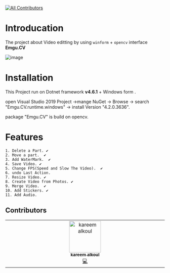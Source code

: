 
<!-- ALL-CONTRIBUTORS-BADGE:START - Do not remove or modify this section -->
[![All Contributors](https://img.shields.io/badge/all_contributors-1-orange.svg?style=flat-square)](#contributors-)
<!-- ALL-CONTRIBUTORS-BADGE:END -->
# Introducation
The project about Video editting by using `winform` + `opencv` interface **Emgu.CV**

![image](https://github.com/kareemalkoul/MultiMedia/assets/25280164/de841058-18ac-48e8-9392-e3c86981ef28)

# Installation
This Project run on Dotnet framework **v4.6.1** + Windows form .

open Visual Studio 2019 Project ->mange NuGet -> Browse -> search "Emgu.CV.runtime.windows" -> install Version "4.2.0.3636".

package "Emgu.CV" is build on opencv.


 # Features
    1. Delete a Part. ✔ 
    2. Move a part.  ✔
    3. Add WaterMark.  ✔
    4. Save Video. ✔
    5. Change FPS(Speed and Slow The Video).  ✔
    6. undo Last Action.
    7. Resize Video. ✔
    8. Create Video from Photos. ✔
    9. Merge Video.  ✔
    10. Add Stickers. ✔
    11. Add Audio.

## Contributors

<!-- ALL-CONTRIBUTORS-LIST:START - Do not remove or modify this section -->
<!-- prettier-ignore-start -->
<!-- markdownlint-disable -->
<table>
  <tbody>
    <tr>
      <td align="center" valign="top" width="14.28%"><a href="https://github.com/kareemalkoul"><img src="https://avatars.githubusercontent.com/u/25280164?v=4?s=100" width="100px;" alt="kareem alkoul"/><br /><sub><b>kareem alkoul</b></sub></a><br /><a href="https://github.com/kareemalkoul/MultiMedia/commits?author=kareemalkoul" title="Code">💻</a></td>
    </tr>
  </tbody>
</table>

<!-- markdownlint-restore -->
<!-- prettier-ignore-end -->

<!-- ALL-CONTRIBUTORS-LIST:END -->
<!-- prettier-ignore-start -->
<!-- markdownlint-disable -->

<!-- markdownlint-restore -->
<!-- prettier-ignore-end -->

<!-- ALL-CONTRIBUTORS-LIST:END -->
